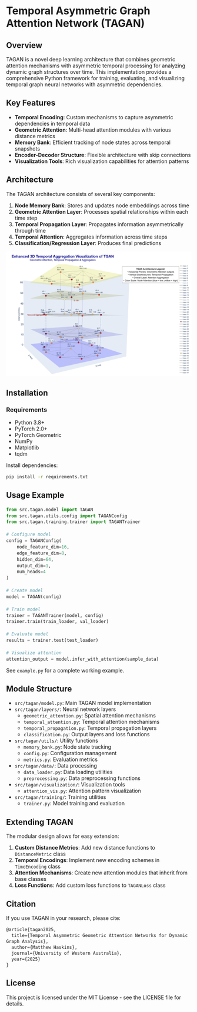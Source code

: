 # Temporal Asymmetric Graph Attention Network (TAGAN)

## Overview

TAGAN is a novel deep learning architecture that combines geometric attention mechanisms with asymmetric temporal processing for analyzing dynamic graph structures over time. This implementation provides a comprehensive Python framework for training, evaluating, and visualizing temporal graph neural networks with asymmetric dependencies.

## Key Features

- **Temporal Encoding**: Custom mechanisms to capture asymmetric dependencies in temporal data
- **Geometric Attention**: Multi-head attention modules with various distance metrics
- **Memory Bank**: Efficient tracking of node states across temporal snapshots
- **Encoder-Decoder Structure**: Flexible architecture with skip connections
- **Visualization Tools**: Rich visualization capabilities for attention patterns

## Architecture

The TAGAN architecture consists of several key components:

1. **Node Memory Bank**: Stores and updates node embeddings across time
2. **Geometric Attention Layer**: Processes spatial relationships within each time step
3. **Temporal Propagation Layer**: Propagates information asymmetrically through time
4. **Temporal Attention**: Aggregates information across time steps
5. **Classification/Regression Layer**: Produces final predictions

![alt text](visualizations/3D-Temporal-Aggregation-Visualisation-of-TAGAN.png)
## Installation

### Requirements

- Python 3.8+
- PyTorch 2.0+
- PyTorch Geometric
- NumPy
- Matplotlib
- tqdm

Install dependencies:

```bash
pip install -r requirements.txt
```

## Usage Example

```python
from src.tagan.model import TAGAN
from src.tagan.utils.config import TAGANConfig
from src.tagan.training.trainer import TAGANTrainer

# Configure model
config = TAGANConfig(
    node_feature_dim=16,
    edge_feature_dim=8,
    hidden_dim=64,
    output_dim=1,
    num_heads=4
)

# Create model
model = TAGAN(config)

# Train model
trainer = TAGANTrainer(model, config)
trainer.train(train_loader, val_loader)

# Evaluate model
results = trainer.test(test_loader)

# Visualize attention
attention_output = model.infer_with_attention(sample_data)
```

See `example.py` for a complete working example.

## Module Structure

- `src/tagan/model.py`: Main TAGAN model implementation
- `src/tagan/layers/`: Neural network layers
  - `geometric_attention.py`: Spatial attention mechanisms
  - `temporal_attention.py`: Temporal attention mechanisms
  - `temporal_propagation.py`: Temporal propagation layers
  - `classification.py`: Output layers and loss functions
- `src/tagan/utils/`: Utility functions
  - `memory_bank.py`: Node state tracking
  - `config.py`: Configuration management
  - `metrics.py`: Evaluation metrics
- `src/tagan/data/`: Data processing
  - `data_loader.py`: Data loading utilities
  - `preprocessing.py`: Data preprocessing functions
- `src/tagan/visualization/`: Visualization tools
  - `attention_vis.py`: Attention pattern visualization
- `src/tagan/training/`: Training utilities
  - `trainer.py`: Model training and evaluation

## Extending TAGAN

The modular design allows for easy extension:

1. **Custom Distance Metrics**: Add new distance functions to `DistanceMetric` class
2. **Temporal Encodings**: Implement new encoding schemes in `TimeEncoding` class
3. **Attention Mechanisms**: Create new attention modules that inherit from base classes
4. **Loss Functions**: Add custom loss functions to `TAGANLoss` class

## Citation

If you use TAGAN in your research, please cite:

```
@article{tagan2025,
  title={Temporal Asymmetric Geometric Attention Networks for Dynamic Graph Analysis},
  author={Matthew Haskins},
  journal={University of Western Australia},
  year={2025}
}
```

## License

This project is licensed under the MIT License - see the LICENSE file for details.
